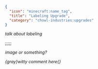 ```json
{
  "icon": "minecraft:name_tag",
  "title": "Labeling Upgrade",
  "category": "chowl-industries:upgrades"
}
```

*talk about labeling*

;;;;;

*image or something?*

*{gray}witty comment here{}*